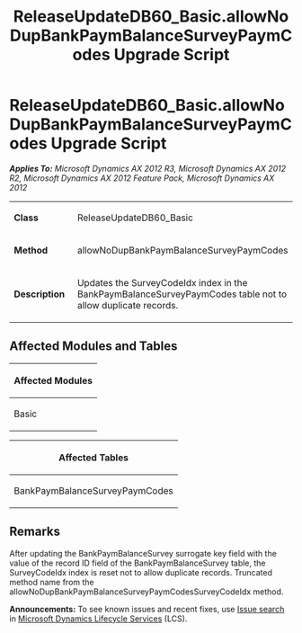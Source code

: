 ﻿---
title: ReleaseUpdateDB60_Basic.allowNoDupBankPaymBalanceSurveyPaymCodes Upgrade Script
TOCTitle: ReleaseUpdateDB60_Basic.allowNoDupBankPaymBalanceSurveyPaymCodes Upgrade Script
ms:assetid: 3295c059-82e8-b8e3-75ad-fa52379a4db4
ms:mtpsurl: https://msdn.microsoft.com/en-us/library/JJ685074(v=AX.60)
ms:contentKeyID: 49707527
ms.date: 05/18/2015
mtps_version: v=AX.60
---

# ReleaseUpdateDB60\_Basic.allowNoDupBankPaymBalanceSurveyPaymCodes Upgrade Script 


_**Applies To:** Microsoft Dynamics AX 2012 R3, Microsoft Dynamics AX 2012 R2, Microsoft Dynamics AX 2012 Feature Pack, Microsoft Dynamics AX 2012_

<table>
<colgroup>
<col style="width: 50%" />
<col style="width: 50%" />
</colgroup>
<tbody>
<tr class="odd">
<td><p><strong>Class</strong></p></td>
<td><p>ReleaseUpdateDB60_Basic</p></td>
</tr>
<tr class="even">
<td><p><strong>Method</strong></p></td>
<td><p>allowNoDupBankPaymBalanceSurveyPaymCodes</p></td>
</tr>
<tr class="odd">
<td><p><strong>Description</strong></p></td>
<td><p>Updates the SurveyCodeIdx index in the BankPaymBalanceSurveyPaymCodes table not to allow duplicate records.</p></td>
</tr>
</tbody>
</table>


## Affected Modules and Tables

<table>
<colgroup>
<col style="width: 100%" />
</colgroup>
<thead>
<tr class="header">
<th><p>Affected Modules</p></th>
</tr>
</thead>
<tbody>
<tr class="odd">
<td><p>Basic</p></td>
</tr>
</tbody>
</table>


<table>
<colgroup>
<col style="width: 100%" />
</colgroup>
<thead>
<tr class="header">
<th><p>Affected Tables</p></th>
</tr>
</thead>
<tbody>
<tr class="odd">
<td><p>BankPaymBalanceSurveyPaymCodes</p></td>
</tr>
</tbody>
</table>


## Remarks

After updating the BankPaymBalanceSurvey surrogate key field with the value of the record ID field of the BankPaymBalanceSurvey table, the SurveyCodeIdx index is reset not to allow duplicate records. Truncated method name from the allowNoDupBankPaymBalanceSurveyPaymCodesSurveyCodeIdx method.

  
**Announcements:** To see known issues and recent fixes, use [Issue search](http://go.microsoft.com/fwlink/?linkid=389258) in [Microsoft Dynamics Lifecycle Services](http://go.microsoft.com/fwlink/?linkid=306505) (LCS).

